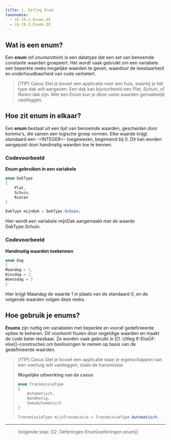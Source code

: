```yaml
---
title: 1. Uitleg Enum
taxonomie:
  - ib-19.2.Enums.OI
  - ib-19.3.Enums.OI
---
```


## Wat is een enum?
Een **enum** (of _enumeration_) is een datatype dat een set van benoemde constante waarden groepeert. Het wordt vaak gebruikt om een variabele een beperkte reeks mogelijke waarden te geven, waardoor de leesbaarheid en onderhoudbaarheid van code verbetert.

> [!TIP] Casus
> Stel je bouwt een applicatie voor een huis, waarbij je het type dak wilt aangeven. Een dak kan bijvoorbeeld een _Plat_, _Schuin_, of _Rieten_ dak zijn. Met een Enum kun je deze vaste waarden gemakkelijk vastleggen.

## Hoe zit enum in elkaar?
Een **enum** bestaat uit een lijst van benoemde waarden, gescheiden door komma's, die samen een logische groep vormen. Elke waarde krijgt standaard een -=INTEGER=- toegewezen, beginnend bij 0. Dit kan worden aangepast door handmatig waarden toe te kennen.

### Codevoorbeeld
**Enum gebruiken in een variabele**
```C#
enum DakType 
{
    Plat,
    Schuin,
    Rieten
}

DakType mijnDak = DakType.Schuin;
```
Hier wordt een variabele mijnDak aangemaakt met de waarde DakType.Schuin.

### Codevoorbeeld
**Handmatig waarden toekennen**
```csharp
enum Dag 
{ 
Maandag = 1, 
Dinsdag = 2, 
Woensdag = 3 
}
```
Hier krijgt Maandag de waarde 1 in plaats van de standaard 0, en de volgende waarden volgen deze reeks.

## Hoe gebruik je enums?
**Enums** zijn nuttig om variabelen met beperkte en vooraf gedefinieerde opties te beheren. Dit voorkomt fouten door ongeldige waarden en maakt de code beter leesbaar. Ze worden vaak gebruikt in [[1. Uitleg If-Else|if-else]]-constructies om beslissingen te nemen op basis van de gedefinieerde waarden.

> [!TIP] Casus
> Stel je bouwt een applicatie waar je eigenschappen van een voertuig wilt vastleggen, zoals de transmissie.
> 
> **Mogelijke uitwerking van de casus**
> ```C#
> enum TransmissieType 
> {
>     Automatisch,
>     Handmatig,
>     SemiAutomatisch
> }
> 
> TransmissieType mijnTransmissie = TransmissieType.Automatisch;
> ```

---

> Volgende stap: [[2. Oefeningen Enum|oefeningen enum]]